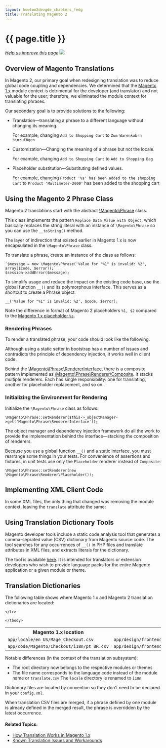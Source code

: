 ```yaml
---
layout: howtom2devgde_chapters_fedg
title: Translating Magento 2
---
```

 
<h1 id="fedg_xlate">{{ page.title }}</h1>

<p><a href="{{ site.githuburl }}m2fedg/xlate/xlate_overview.md" target="_blank"><em>Help us improve this page</em></a>&nbsp;<img src="{{ site.baseurl }}common/images/newWindow.gif"/></p>

<h2 id="fedg_xlate_overview">Overview of Magento Translations</h2>

In Magento 2, our primary goal when redesigning translation was to reduce global code coupling and dependencies. We determined that the <a href="{{ site.gdeurl }}m2fedg/xlate/xlate_mage1.html#fedg_xlate_mage1">Magento 1.x</a> module context is detrimental for the developer (and translator) and not valuable for the user; therefore, we eliminated the module context for translating phrases.

Our secondary goal is to provide solutions to the following:

*	Translation&mdash;translating a phrase to a different language without changing its meaning. 

	For example, changing `Add to Shopping Cart` to `Zum Warenkobrn hinzufügen`

*	Customization&mdash;Changing the meaning of a phrase but not the locale.

	For example, changing `Add to Shopping Cart` to `Add to Shopping Bag`

*	Placeholder substitution&mdash;Substituting defined values. 

	For example, changing `Product '%s' has been added to the shopping cart` to `Product 'Multimeter-2000'` has been added to the shopping cart
	

<h2 id="fedg_xlate_mage2_phrase">Using the Magento 2 Phrase Class</h2>

Magento 2 translations start with the abstract <a href="{{ site.mage2000url }}blob/master/lib/internal/Magento/Framework/Phrase.php" target="_blank">\Magento\Phrase</a> class. 

This class implements the pattern `Replace Data Value with Object`, which basically replaces the string literal with an instance of `\Magento\Phrase` so you can use the `__toString()` method.

The layer of indirection that existed earlier in Magento 1.x is now encapsulated in the `\Magento\Phrase` class.

To translate a phrase, create an instance of the class as follows:

	`$message = new \Magento\Phrase('Value for "%1" is invalid: %2', array($code, $error));`
	$session->addError($message);
	
To simplify usage and reduce the impact on the existing code base, use the global function `__()` and its polymorphous interface. This serves as a shortcut to create a Phrase object:

	__('Value for "%1" is invalid: %2', $code, $error);
	
Note the difference in format of Magento 2 placeholders `%1, $2` compared to the <a href="{{ site.gdeurl }}m2fedg/xlate/xlate_mage1.html#fedg_xlate_source">Magento 1.x placeholder `%s`</a>.

<h3 id="fedg_xlate_mage2_phrase_render">Rendering Phrases</h3>

To render a translated phrase, your code should look like the following:

<script src="https://gist.github.com/xcomSteveJohnson/a59b30ed46e2cbf0a631.js"></script>

Although using a static setter in bootstrap has a number of issues and contradicts the principle of dependency injection, it works well in client code.

Behind the <a href="{{ site.mage2000url }}blob/master/lib/internal/Magento/Framework/Phrase/RendererInterface.php" target="_blank">\Magento\Phrase\RendererInterface</a>, there is a composite pattern implemented as <a href="{{ site.mage2000url }}blob/master/lib/internal/Magento/Framework/Phrase/Renderer/Composite.php" target="_blank">\Magento\Phrase\Renderer\Composite</a>. It stacks multiple renderers. Each has single responsibility: one for translating, another for placeholder replacement, and so on.

<h3 id="fedg_xlate_mage2_render_init">Initializing the Environment for Rendering</h3>

Initialize the `\Magento\Phrase` class as follows:

	\Magento\Phrase::setRenderer($this->_objectManager->get('Magento\Phrase\RendererInterface'));
	
The object manager and dependency injection framework do all the work to provide the implementation behind the interface&mdash;stacking the composition of renderers.

Because you use a global function `__()` and a static interface, you must rearrange some things in your tests. For convenience of assertions and fixtures, in unit tests use only the `Placeholder` renderer instead of `Composite`:

	\Magento\Phrase::setRenderer(new \Magento\Phrase\Renderer\Placeholder());

<h2 id="fedg_xlate_xml-client">Implementing XML Client Code</h2>

In some XML files, the only thing that changed was removing the module context, leaving the `translate` attribute the same:

<script src="https://gist.github.com/xcomSteveJohnson/eb51f75e0406d3a9b50d.js"></script>

<h2 id="fedg_xlate_dict">Using Translation Dictionary Tools</h2>

Magento developer tools include a static code analysis tool that generates a comma-seprated value (CSV) dictionary from Magento source code. The tool searches for any occurrences of `__()` in PHP files and translate attributes in XML files, and extracts literals for the dictionary.

The tool is available <a href="{{ site.mage2000url }}tree/master/dev/tools/Magento/Tools/I18n" target="_blank">here</a>. It is intended for translators or extension developers who wish to provide language packs for the entire Magento application or a given module or theme. 

<h2 id="fedg_xlate_dict">Translation Dictionaries</h2>

The following table shows where Magento 1.x and Magento 2 translation dictionaries are located:

<table>
	<tbody>
		<tr class="table-headings">
			<th>Magento 1.x location</th>
			<th>Magento 2 location</th>
		</tr>
	<tr class="even">
		<td><code>app/locale/en_US/Mage_Checkout.csv</code></td>
		<td><code>app/design/frontend/default/modern/locale/en_US/translate.csv</code></td>
	</tr>
	<tr class="odd">
		<td><code>app/code/Magento/Checkout/i18n/pt_BR.csv</code></td>
		<td><code>app/design/frontend/magento_demo/i18n/en_US.csv</code></td>
		
	</tr>

	</tbody>
</table>

Notable differences (in the context of the translation subsystem):

*	The root directory now belongs to the respective modules or themes
*	The file name corresponds to the language code instead of the module name or `translate.csv`
	The `locale` directory is renamed to `i18n`

Dictionary files are located by convention so they don't need to be declared in your `config.xml`.

When translation CSV files are merged, if a phrase defined by one module is already defined in the merged result, the phrase is overridden by the latest occurrence.



#### Related Topics:

*	<a href="{{ site.gdeurl }}m2fedg/xlate/xlate_mage1.html">How Translation Works in Magento 1.x</a>
*	<a href="{{ site.gdeurl }}m2fedg/xlate/xlate_known-issues.html">Known Translation Issues and Workarounds</a>
	


